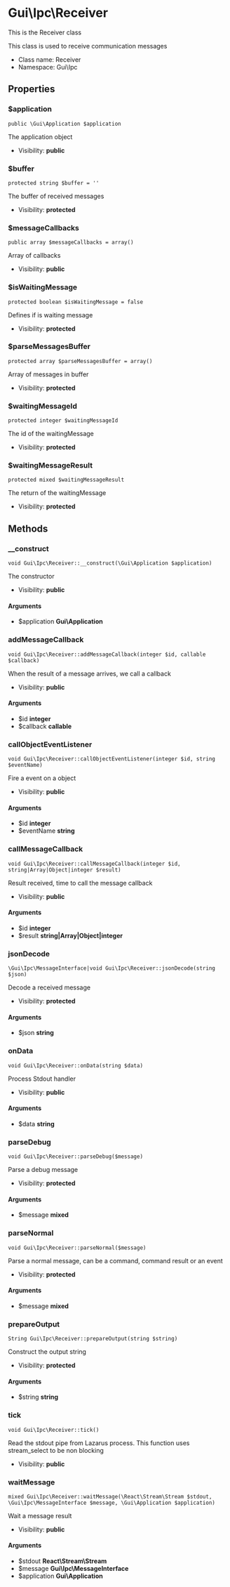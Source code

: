 Gui\Ipc\Receiver
===============

This is the Receiver class

This class is used to receive communication messages


* Class name: Receiver
* Namespace: Gui\Ipc





Properties
----------


### $application

    public \Gui\Application $application

The application object



* Visibility: **public**


### $buffer

    protected string $buffer = ''

The buffer of received messages



* Visibility: **protected**


### $messageCallbacks

    public array $messageCallbacks = array()

Array of callbacks



* Visibility: **public**


### $isWaitingMessage

    protected boolean $isWaitingMessage = false

Defines if is waiting message



* Visibility: **protected**


### $parseMessagesBuffer

    protected array $parseMessagesBuffer = array()

Array of messages in buffer



* Visibility: **protected**


### $waitingMessageId

    protected integer $waitingMessageId

The id of the waitingMessage



* Visibility: **protected**


### $waitingMessageResult

    protected mixed $waitingMessageResult

The return of the waitingMessage



* Visibility: **protected**


Methods
-------


### __construct

    void Gui\Ipc\Receiver::__construct(\Gui\Application $application)

The constructor



* Visibility: **public**


#### Arguments
* $application **Gui\Application**



### addMessageCallback

    void Gui\Ipc\Receiver::addMessageCallback(integer $id, callable $callback)

When the result of a message arrives, we call a callback



* Visibility: **public**


#### Arguments
* $id **integer**
* $callback **callable**



### callObjectEventListener

    void Gui\Ipc\Receiver::callObjectEventListener(integer $id, string $eventName)

Fire a event on a object



* Visibility: **public**


#### Arguments
* $id **integer**
* $eventName **string**



### callMessageCallback

    void Gui\Ipc\Receiver::callMessageCallback(integer $id, string|Array|Object|integer $result)

Result received, time to call the message callback



* Visibility: **public**


#### Arguments
* $id **integer**
* $result **string|Array|Object|integer**



### jsonDecode

    \Gui\Ipc\MessageInterface|void Gui\Ipc\Receiver::jsonDecode(string $json)

Decode a received message



* Visibility: **protected**


#### Arguments
* $json **string**



### onData

    void Gui\Ipc\Receiver::onData(string $data)

Process Stdout handler



* Visibility: **public**


#### Arguments
* $data **string**



### parseDebug

    void Gui\Ipc\Receiver::parseDebug($message)

Parse a debug message



* Visibility: **protected**


#### Arguments
* $message **mixed**



### parseNormal

    void Gui\Ipc\Receiver::parseNormal($message)

Parse a normal message, can be a command, command result or an event



* Visibility: **protected**


#### Arguments
* $message **mixed**



### prepareOutput

    String Gui\Ipc\Receiver::prepareOutput(string $string)

Construct the output string



* Visibility: **protected**


#### Arguments
* $string **string**



### tick

    void Gui\Ipc\Receiver::tick()

Read the stdout pipe from Lazarus process. This function uses
stream_select to be non blocking



* Visibility: **public**




### waitMessage

    mixed Gui\Ipc\Receiver::waitMessage(\React\Stream\Stream $stdout, \Gui\Ipc\MessageInterface $message, \Gui\Application $application)

Wait a message result



* Visibility: **public**


#### Arguments
* $stdout **React\Stream\Stream**
* $message **Gui\Ipc\MessageInterface**
* $application **Gui\Application**



